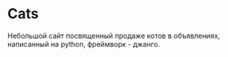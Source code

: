 # Cats
Небольшой сайт посвященный продаже котов в объявлениях, написанный на python, фреймворк - джанго.

